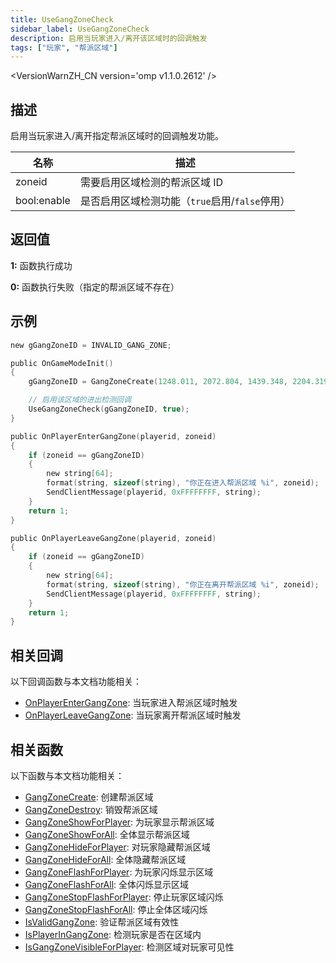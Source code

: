 ```yaml
---
title: UseGangZoneCheck
sidebar_label: UseGangZoneCheck
description: 启用当玩家进入/离开该区域时的回调触发
tags: ["玩家", "帮派区域"]
---
```


<VersionWarnZH_CN version='omp v1.1.0.2612' />

## 描述

启用当玩家进入/离开指定帮派区域时的回调触发功能。

| 名称        | 描述                                           |
| ----------- | ---------------------------------------------- |
| zoneid      | 需要启用区域检测的帮派区域 ID                  |
| bool:enable | 是否启用区域检测功能（`true`启用/`false`停用） |

## 返回值

**1:** 函数执行成功

**0:** 函数执行失败（指定的帮派区域不存在）

## 示例

```c
new gGangZoneID = INVALID_GANG_ZONE;

public OnGameModeInit()
{
    gGangZoneID = GangZoneCreate(1248.011, 2072.804, 1439.348, 2204.319);

    // 启用该区域的进出检测回调
    UseGangZoneCheck(gGangZoneID, true);
}

public OnPlayerEnterGangZone(playerid, zoneid)
{
    if (zoneid == gGangZoneID)
    {
        new string[64];
        format(string, sizeof(string), "你正在进入帮派区域 %i", zoneid);
        SendClientMessage(playerid, 0xFFFFFFFF, string);
    }
    return 1;
}

public OnPlayerLeaveGangZone(playerid, zoneid)
{
    if (zoneid == gGangZoneID)
    {
        new string[64];
        format(string, sizeof(string), "你正在离开帮派区域 %i", zoneid);
        SendClientMessage(playerid, 0xFFFFFFFF, string);
    }
    return 1;
}
```

## 相关回调

以下回调函数与本文档功能相关：

- [OnPlayerEnterGangZone](../callbacks/OnPlayerEnterGangZone): 当玩家进入帮派区域时触发
- [OnPlayerLeaveGangZone](../callbacks/OnPlayerLeaveGangZone): 当玩家离开帮派区域时触发

## 相关函数

以下函数与本文档功能相关：

- [GangZoneCreate](GangZoneCreate): 创建帮派区域
- [GangZoneDestroy](GangZoneDestroy): 销毁帮派区域
- [GangZoneShowForPlayer](GangZoneShowForPlayer): 为玩家显示帮派区域
- [GangZoneShowForAll](GangZoneShowForAll): 全体显示帮派区域
- [GangZoneHideForPlayer](GangZoneHideForPlayer): 对玩家隐藏帮派区域
- [GangZoneHideForAll](GangZoneHideForAll): 全体隐藏帮派区域
- [GangZoneFlashForPlayer](GangZoneFlashForPlayer): 为玩家闪烁显示区域
- [GangZoneFlashForAll](GangZoneFlashForAll): 全体闪烁显示区域
- [GangZoneStopFlashForPlayer](GangZoneStopFlashForPlayer): 停止玩家区域闪烁
- [GangZoneStopFlashForAll](GangZoneStopFlashForAll): 停止全体区域闪烁
- [IsValidGangZone](IsValidGangZone): 验证帮派区域有效性
- [IsPlayerInGangZone](IsPlayerInGangZone): 检测玩家是否在区域内
- [IsGangZoneVisibleForPlayer](IsGangZoneVisibleForPlayer): 检测区域对玩家可见性
